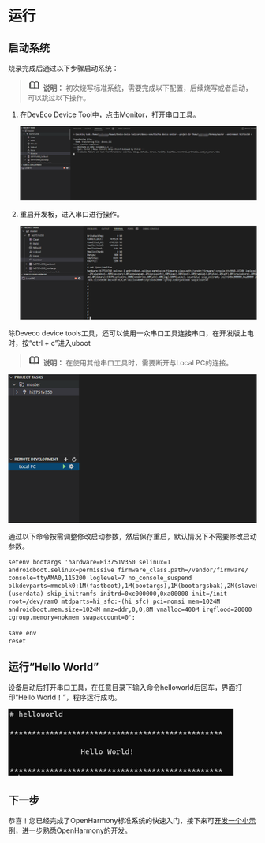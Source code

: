# 运行


## 启动系统

烧录完成后通过以下步骤启动系统：

> ![icon-note.gif](public_sys-resources/icon-note.gif) **说明：**
> 初次烧写标准系统，需要完成以下配置，后续烧写或者启动，可以跳过以下操作。

1. 在DevEco Device Tool中，点击Monitor，打开串口工具。

   ![zn-cn_image_20220429104918](figures/zn-cn_image_20220429104918.png)

2. 重启开发板，进入串口进行操作。

   ![zn-cn_image_20220429105447](figures/zn-cn_image_20220429105447.png)

除Deveco device tools工具，还可以使用一众串口工具连接串口，在开发版上电时，按“ctrl + c”进入uboot

> ![icon-note.gif](public_sys-resources/icon-note.gif) **说明：**
> 在使用其他串口工具时，需要断开与Local PC的连接。

   ![zn-cn_image_20220429111229](figures/zn-cn_image_20220429111229.png)

通过以下命令按需调整修改启动参数，然后保存重启，默认情况下不需要修改启动参数。
     
   ```
   setenv bootargs 'hardware=Hi3751V350 selinux=1 androidboot.selinux=permissive firmware_class.path=/vendor/firmware/ console=ttyAMA0,115200 loglevel=7 no_console_suspend blkdevparts=mmcblk0:1M(fastboot),1M(bootargs),1M(bootargsbak),2M(slaveboot),40M(recovery),8M(panelparam),2M(deviceinfo),40M(logo),30M(boot),10M(ramdisk),1M(dtbo),2M(atf),8M(trustedcore),10M(securestore),1M(versioninfo),1M(misc),10M(bootmusic),10M(bootmusicsec),80M(tconparam),4M(demura),3307M(system)ro,300M(vendor)ro,50M(atv),60M(log),100M(cache),-(userdata) skip_initramfs initrd=0xc000000,0xa00000 init=/init root=/dev/ram0 mtdparts=hi_sfc:-(hi_sfc) pci=nomsi mem=1024M androidboot.mem.size=1024M mmz=ddr,0,0,8M vmalloc=400M irqflood=20000 cgroup.memory=nokmem swapaccount=0';

   save env
   reset
   ```


## 运行“Hello World”

设备启动后打开串口工具，在任意目录下输入命令helloworld后回车，界面打印“Hello World！”，程序运行成功。

![zh-cn_image_0000001226602398](figures/zh-cn_image_0000001226602398.png)


## 下一步

恭喜！您已经完成了OpenHarmony标准系统的快速入门，接下来可[开发一个小示例](../guide/device-clock-guide.md)，进一步熟悉OpenHarmony的开发。
